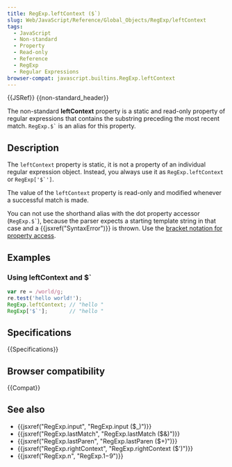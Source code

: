 ```yaml
---
title: RegExp.leftContext ($`)
slug: Web/JavaScript/Reference/Global_Objects/RegExp/leftContext
tags:
  - JavaScript
  - Non-standard
  - Property
  - Read-only
  - Reference
  - RegExp
  - Regular Expressions
browser-compat: javascript.builtins.RegExp.leftContext
---
```

{{JSRef}} {{non-standard_header}}

The non-standard **leftContext** property is a static and read-only property of
regular expressions that contains the substring preceding the most recent match.
`` RegExp.$` `` is an alias for this property.

## Description

The `leftContext` property is static, it is not a property of an individual
regular expression object. Instead, you always use it as `RegExp.leftContext` or
``RegExp['$`']``.

The value of the `leftContext` property is read-only and modified whenever a
successful match is made.

You can not use the shorthand alias with the dot property accessor
(`` RegExp.$` ``), because the parser expects a starting template string in that
case and a {{jsxref("SyntaxError")}} is thrown. Use the
[bracket notation for property access](/en-US/docs/Web/JavaScript/Reference/Operators/Property_Accessors).

## Examples

### Using leftContext and $\`

```js
var re = /world/g;
re.test('hello world!');
RegExp.leftContext; // "hello "
RegExp['$`'];       // "hello "
```

## Specifications

{{Specifications}}

## Browser compatibility

{{Compat}}

## See also

*   {{jsxref("RegExp.input", "RegExp.input ($_)")}}
*   {{jsxref("RegExp.lastMatch", "RegExp.lastMatch ($&amp;)")}}
*   {{jsxref("RegExp.lastParen", "RegExp.lastParen ($+)")}}
*   {{jsxref("RegExp.rightContext", "RegExp.rightContext ($')")}}
*   {{jsxref("RegExp.n", "RegExp.$1-$9")}}
